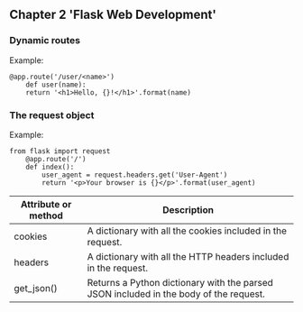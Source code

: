 

## Chapter 2 'Flask Web Development'

### Dynamic routes

Example:
```
@app.route('/user/<name>')
    def user(name):
    return '<h1>Hello, {}!</h1>'.format(name)
```


### The request object

Example:
```
from flask import request
    @app.route('/')
    def index():
        user_agent = request.headers.get('User-Agent')
        return '<p>Your browser is {}</p>'.format(user_agent)
```

|Attribute or method | Description |
|---|---|
|cookies| A dictionary with all the cookies included in the request. |
|headers| A dictionary with all the HTTP headers included in the request. |
|get_json()| Returns a Python dictionary with the parsed JSON included in the body of the request. |
